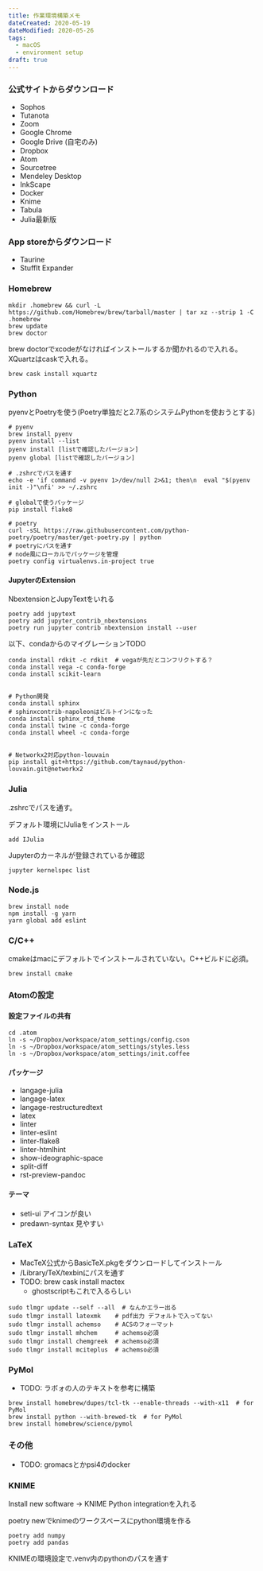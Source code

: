 ```yaml
---
title: 作業環境構築メモ
dateCreated: 2020-05-19
dateModified: 2020-05-26
tags:
  - macOS
  - environment setup
draft: true
---
```



### 公式サイトからダウンロード

- Sophos
- Tutanota
- Zoom
- Google Chrome
- Google Drive (自宅のみ)
- Dropbox
- Atom
- Sourcetree
- Mendeley Desktop
- InkScape
- Docker
- Knime
- Tabula
- Julia最新版



### App storeからダウンロード

- Taurine
- StuffIt Expander



### Homebrew

```
mkdir .homebrew && curl -L https://github.com/Homebrew/brew/tarball/master | tar xz --strip 1 -C .homebrew
brew update
brew doctor
```

brew doctorでxcodeがなければインストールするか聞かれるので入れる。XQuartzはcaskで入れる。

```
brew cask install xquartz
```



### Python

pyenvとPoetryを使う(Poetry単独だと2.7系のシステムPythonを使おうとする)

```
# pyenv
brew install pyenv
pyenv install --list
pyenv install [listで確認したバージョン]
pyenv global [listで確認したバージョン]

# .zshrcでパスを通す
echo -e 'if command -v pyenv 1>/dev/null 2>&1; then\n  eval "$(pyenv init -)"\nfi' >> ~/.zshrc

# globalで使うパッケージ
pip install flake8

# poetry
curl -sSL https://raw.githubusercontent.com/python-poetry/poetry/master/get-poetry.py | python
# poetryにパスを通す
# node風にローカルでパッケージを管理
poetry config virtualenvs.in-project true

```

#### JupyterのExtension

NbextensionとJupyTextをいれる

```
poetry add jupytext
poetry add jupyter_contrib_nbextensions
poetry run jupyter contrib nbextension install --user
```


以下、condaからのマイグレーションTODO

```
conda install rdkit -c rdkit  # vegaが先だとコンフリクトする？
conda install vega -c conda-forge
conda install scikit-learn


# Python開発
conda install sphinx
# sphinxcontrib-napoleonはビルトインになった
conda install sphinx_rtd_theme
conda install twine -c conda-forge
conda install wheel -c conda-forge


# Networkx2対応python-louvain
pip install git+https://github.com/taynaud/python-louvain.git@networkx2

```


### Julia

.zshrcでパスを通す。

デフォルト環境にIJuliaをインストール

```
add IJulia
```

Jupyterのカーネルが登録されているか確認

```
jupyter kernelspec list
```


### Node.js

```
brew install node
npm install -g yarn
yarn global add eslint
```



### C/C++

cmakeはmacにデフォルトでインストールされていない。C++ビルドに必須。

```
brew install cmake
```



### Atomの設定

#### 設定ファイルの共有

```
cd .atom
ln -s ~/Dropbox/workspace/atom_settings/config.cson
ln -s ~/Dropbox/workspace/atom_settings/styles.less
ln -s ~/Dropbox/workspace/atom_settings/init.coffee
```

#### パッケージ

- langage-julia
- langage-latex
- langage-restructuredtext
- latex
- linter
- linter-eslint
- linter-flake8
- linter-htmlhint
- show-ideographic-space
- split-diff
- rst-preview-pandoc

#### テーマ

- seti-ui アイコンが良い
- predawn-syntax 見やすい



### LaTeX

- MacTeX公式からBasicTeX.pkgをダウンロードしてインストール
- /Library/TeX/texbinにパスを通す
- TODO: brew cask install mactex
  - ghostscriptもこれで入るらしい

```
sudo tlmgr update --self --all  # なんかエラー出る
sudo tlmgr install latexmk    # pdf出力 デフォルトで入ってない
sudo tlmgr install achemso    # ACSのフォーマット
sudo tlmgr install mhchem     # achemso必須
sudo tlmgr install chemgreek  # achemso必須
sudo tlmgr install mciteplus  # achemso必須
```



### PyMol

- TODO: ラボォの人のテキストを参考に構築

```
brew install homebrew/dupes/tcl-tk --enable-threads --with-x11  # for PyMol
brew install python --with-brewed-tk  # for PyMol
brew install homebrew/science/pymol
```



### その他

- TODO: gromacsとかpsi4のdocker




### KNIME

Install new software -> KNIME Python integrationを入れる

poetry newでknimeのワークスペースにpython環境を作る

```
poetry add numpy
poetry add pandas
```

KNIMEの環境設定で.venv内のpythonのパスを通す
